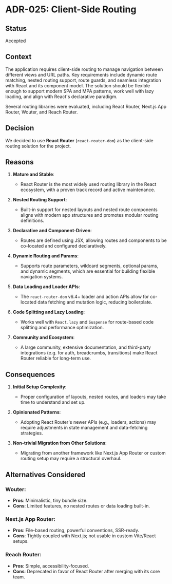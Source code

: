 # ADR-025: Client-Side Routing

## Status

Accepted

## Context

The application requires client-side routing to manage navigation between
different views and URL paths. Key requirements include dynamic route matching,
nested routing support, route guards, and seamless integration with React and
its component model. The solution should be flexible enough to support modern
SPA and MPA patterns, work well with lazy loading, and align with React's
declarative paradigm.

Several routing libraries were evaluated, including React Router, Next.js App
Router, Wouter, and Reach Router.

## Decision

We decided to use **React Router** (`react-router-dom`) as the client-side
routing solution for the project.

## Reasons

1. **Mature and Stable**:

   - React Router is the most widely used routing library in the React
     ecosystem, with a proven track record and active maintenance.

2. **Nested Routing Support**:

   - Built-in support for nested layouts and nested route components aligns with
     modern app structures and promotes modular routing definitions.

3. **Declarative and Component-Driven**:

   - Routes are defined using JSX, allowing routes and components to be
     co-located and configured declaratively.

4. **Dynamic Routing and Params**:

   - Supports route parameters, wildcard segments, optional params, and dynamic
     segments, which are essential for building flexible navigation systems.

5. **Data Loading and Loader APIs**:

   - The `react-router-dom` v6.4+ loader and action APIs allow for co-located
     data fetching and mutation logic, reducing boilerplate.

6. **Code Splitting and Lazy Loading**:

   - Works well with `React.lazy` and `Suspense` for route-based code splitting
     and performance optimization.

7. **Community and Ecosystem**:
   - A large community, extensive documentation, and third-party integrations
     (e.g. for auth, breadcrumbs, transitions) make React Router reliable for
     long-term use.

## Consequences

1. **Initial Setup Complexity**:

   - Proper configuration of layouts, nested routes, and loaders may take time
     to understand and set up.

2. **Opinionated Patterns**:

   - Adopting React Router's newer APIs (e.g., loaders, actions) may require
     adjustments in state management and data-fetching strategies.

3. **Non-trivial Migration from Other Solutions**:
   - Migrating from another framework like Next.js App Router or custom routing
     setup may require a structural overhaul.

## Alternatives Considered

### Wouter:

- **Pros**: Minimalistic, tiny bundle size.
- **Cons**: Limited features, no nested routes or data loading built-in.

### Next.js App Router:

- **Pros**: File-based routing, powerful conventions, SSR-ready.
- **Cons**: Tightly coupled with Next.js; not usable in custom Vite/React
  setups.

### Reach Router:

- **Pros**: Simple, accessibility-focused.
- **Cons**: Deprecated in favor of React Router after merging with its core
  team.
